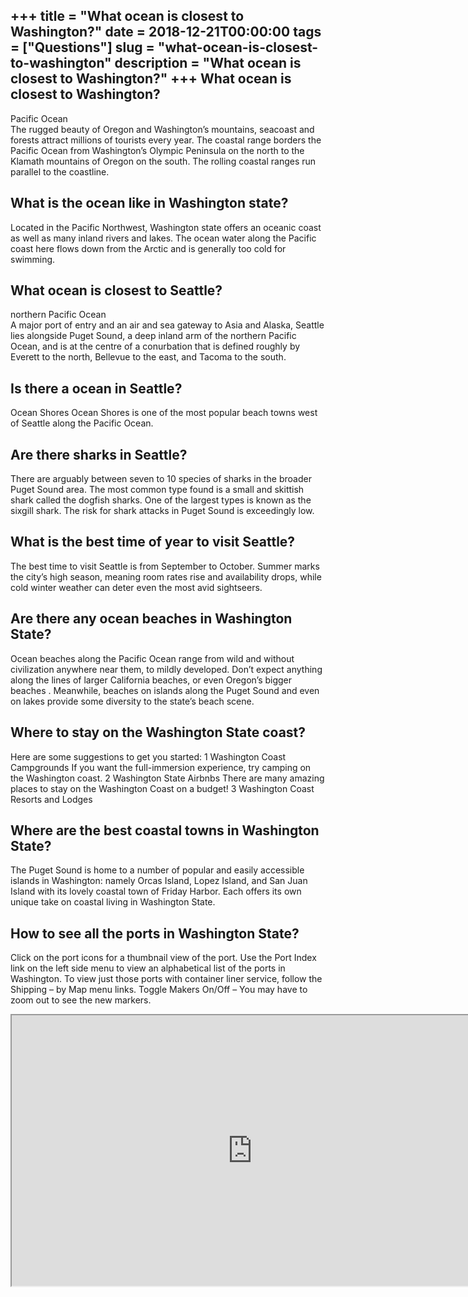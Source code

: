 +++
title = "What ocean is closest to Washington?"
date = 2018-12-21T00:00:00
tags = ["Questions"]
slug = "what-ocean-is-closest-to-washington"
description = "What ocean is closest to Washington?"
+++
What ocean is closest to Washington?
------------------------------------

Pacific Ocean  
The rugged beauty of Oregon and Washington’s mountains, seacoast and forests attract millions of tourists every year. The coastal range borders the Pacific Ocean from Washington’s Olympic Peninsula on the north to the Klamath mountains of Oregon on the south. The rolling coastal ranges run parallel to the coastline.

What is the ocean like in Washington state?
-------------------------------------------

Located in the Pacific Northwest, Washington state offers an oceanic coast as well as many inland rivers and lakes. The ocean water along the Pacific coast here flows down from the Arctic and is generally too cold for swimming.

What ocean is closest to Seattle?
---------------------------------

northern Pacific Ocean  
A major port of entry and an air and sea gateway to Asia and Alaska, Seattle lies alongside Puget Sound, a deep inland arm of the northern Pacific Ocean, and is at the centre of a conurbation that is defined roughly by Everett to the north, Bellevue to the east, and Tacoma to the south.

Is there a ocean in Seattle?
----------------------------

Ocean Shores Ocean Shores is one of the most popular beach towns west of Seattle along the Pacific Ocean.

Are there sharks in Seattle?
----------------------------

There are arguably between seven to 10 species of sharks in the broader Puget Sound area. The most common type found is a small and skittish shark called the dogfish sharks. One of the largest types is known as the sixgill shark. The risk for shark attacks in Puget Sound is exceedingly low.

What is the best time of year to visit Seattle?
-----------------------------------------------

The best time to visit Seattle is from September to October. Summer marks the city’s high season, meaning room rates rise and availability drops, while cold winter weather can deter even the most avid sightseers.

Are there any ocean beaches in Washington State?
------------------------------------------------

Ocean beaches along the Pacific Ocean range from wild and without civilization anywhere near them, to mildly developed. Don’t expect anything along the lines of larger California beaches, or even Oregon’s bigger beaches . Meanwhile, beaches on islands along the Puget Sound and even on lakes provide some diversity to the state’s beach scene.

Where to stay on the Washington State coast?
--------------------------------------------

Here are some suggestions to get you started: 1 Washington Coast Campgrounds If you want the full-immersion experience, try camping on the Washington coast. 2 Washington State Airbnbs There are many amazing places to stay on the Washington Coast on a budget! 3 Washington Coast Resorts and Lodges

Where are the best coastal towns in Washington State?
-----------------------------------------------------

The Puget Sound is home to a number of popular and easily accessible islands in Washington: namely Orcas Island, Lopez Island, and San Juan Island with its lovely coastal town of Friday Harbor. Each offers its own unique take on coastal living in Washington State.

How to see all the ports in Washington State?
---------------------------------------------

Click on the port icons for a thumbnail view of the port. Use the Port Index link on the left side menu to view an alphabetical list of the ports in Washington. To view just those ports with container liner service, follow the Shipping – by Map menu links. Toggle Makers On/Off – You may have to zoom out to see the new markers.

<iframe allow="accelerometer; autoplay; clipboard-write; encrypted-media; gyroscope; picture-in-picture" allowfullscreen="" class="__youtube_prefs__  epyt-is-override  no-lazyload" data-no-lazy="1" data-origheight="433" data-origwidth="770" data-skipgform_ajax_framebjll="" height="433" id="_ytid_21943" loading="lazy" src="https://www.youtube.com/embed/lptTGHBy-YE?enablejsapi=1&autoplay=0&cc_load_policy=0&cc_lang_pref=&iv_load_policy=1&loop=0&modestbranding=0&rel=1&fs=1&playsinline=0&autohide=2&theme=dark&color=red&controls=1&" title="YouTube player" width="770"></iframe>